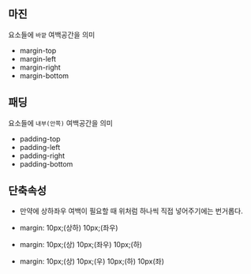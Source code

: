 ## 마진

요소들에 `바깥` 여백공간을 의미

- margin-top
- margin-left
- margin-right
- margin-bottom

## 패딩

요소들에 `내부(안쪽)` 여백공간을 의미

- padding-top
- padding-left
- padding-right
- padding-bottom

## 단축속성

- 만약에 상하좌우 여백이 필요할 때 위처럼 하나씩 직접 넣어주기에는 번거롭다.

- margin: 10px;(상하) 10px;(좌우)
- margin: 10px;(상) 10px;(좌우) 10px;(하)
- margin: 10px;(상) 10px;(우) 10px;(하) 10px(좌)
